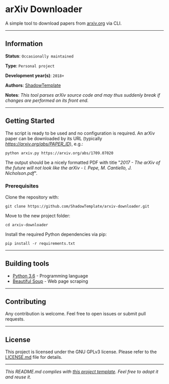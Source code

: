 # arXiv Downloader

A simple tool to download papers from [arxiv.org](https://arxiv.org/) via CLI.

---
## Information

**Status**: `Occasionally maintained`

**Type**: `Personal project`

**Development year(s)**: `2018+`

**Authors**: [ShadowTemplate](https://github.com/ShadowTemplate)

**Notes**: *This tool parses arXiv source code and may thus suddenly break if
changes are performed on its front end.*

---
## Getting Started

The script is ready to be used and no configuration is required.
An arXiv paper can be downloaded by its URL (typically 
_https://arxiv.org/abs/PAPER_ID_), e.g.:

```
python arxiv.py https://arxiv.org/abs/1709.07020
```

The output should be a nicely formatted PDF with title "*2017 - The arXiv of 
the future will not look like the arXiv - l. Pepe, M. Cantiello, J. 
Nicholson.pdf*".

### Prerequisites

Clone the repository with:

```
git clone https://github.com/ShadowTemplate/arxiv-downloader.git
```

Move to the new project folder:

```
cd arxiv-downloader
```

Install the required Python dependencies via pip: 

```
pip install -r requirements.txt
```

---
## Building tools

* [Python 3.6](https://www.python.org/downloads/release/python-360/) - Programming language
* [Beautiful Soup](https://www.crummy.com/software/BeautifulSoup/) - 
Web page scraping

---
## Contributing

Any contribution is welcome. Feel free to open issues or submit pull requests.

---
## License

This project is licensed under the  GNU GPLv3 license.
Please refer to the [LICENSE.md](LICENSE.md) file for details.

---
*This README.md complies with [this project template](https://github.com/ShadowTemplate/project-template). Feel free to adopt it
and reuse it.*
